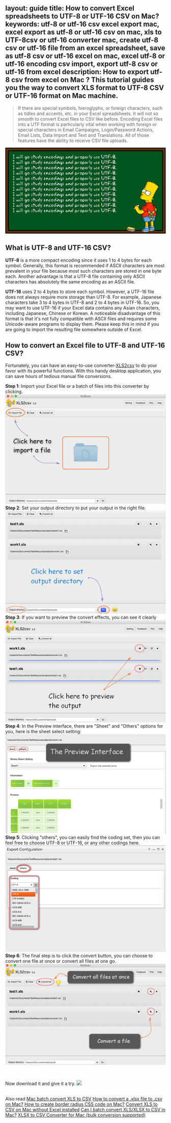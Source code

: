 layout: guide
title: How to convert Excel spreadsheets to UTF-8 or UTF-16 CSV on Mac?   
keywords: utf-8 or utf-16 csv excel export mac, excel export as utf-8 or utf-16 csv on mac, xls to UTF-8csv or utf-16 converter mac, create utf-8 csv or utf-16 file from an excel spreadsheet, save as utf-8 csv or utf-16 excel on mac, excel utf-8 or utf-16 encoding csv import, export utf-8 csv or utf-16 from excel
description: How to export utf-8 csv from excel on Mac ? This tutorial guides you the way to convert XLS format to UTF-8 CSV or UTF-16 format on Mac machine.
---


>If there are special symbols, hieroglyphs, or foreign characters, such as tidles and accents, etc. in your Excel spreadsheets. It will not so smooth to convert Excel files to CSV like before. Encoding Excel files into a UTF format is particularly vital when working with foreign or special characters in Email Campaigns, Login/Password Actions, Email Lists, Data Import and Text and Translations. All of those features have the ability to receive CSV file uploads. 

![](img/utf-8.gif)


## What is UTF-8 and UTF-16 CSV?
**UTF-8** is a more compact encoding since it uses 1 to 4 bytes for each symbol. Generally, this format is recommended if ASCII characters are most prevalent in your file because most such characters are stored in one byte each. Another advantage is that a UTF-8 file containing only ASCII characters has absolutely the same encoding as an ASCII file.

**UTF-16** uses 2 to 4 bytes to store each symbol. However, a UTF-16 file does not always require more storage than UTF-8. For example, Japanese characters take 3 to 4 bytes in UTF-8 and 2 to 4 bytes in UTF-16. So, you may want to use UTF-16 if your Excel data contains any Asian characters, including Japanese, Chinese or Korean. A noticeable disadvantage of this format is that it's not fully compatible with ASCII files and requires some Unicode-aware programs to display them. Please keep this in mind if you are going to import the resulting file somewhere outside of Excel.


## How to convert an Excel file to UTF-8 and UTF-16 CSV?
Fortunately, you can have an easy-to-use converter-<a href="https://gmagon.com/products/store/xls2csv/" target="_blank" rel="nofollow me noopener noreferrer" >XLS2csv</a> to do your favor with its powerful functions. With this handy desktop application, you can save hours of tedious manual file conversions.



**Step 1**: Import your Excel file or a batch of files into this converter by clicking.
![](img/xls-howdoi-1.png)
<br>
**Step 2**: Set your output directory to put your output in the right file.
![](img/xls-howdoi-2.png)
<br>
**Step 3**: If you want to preview the convert effects, you can see it clearly 
![](img/xls-howdoi-3.png)
<br>
**Step 4**: In the Preview interface, there are "Sheet" and "Others" options for you, here is the sheet select setting:
![](img/xls-howdoi-3-1.png)
<br>
**Step 5**: Clicking "others", you can easily find the coding set, then you can feel free to choose UTF-8 or UTF-16, or any other codings here. 
![](img/utf-8.png)
<br>
**Step 6**: The final step is to click the convert button, you can choose to convert one file at once or convert all files at one go.
![](img/xls-howdoi-4.png)

<br>

Now download it and give it a try.
<a href="https://gmagon.com/products/store/xls2csv/" target="_blank" rel="nofollow me noopener noreferrer" ><img src="https://gmagon.com/asset/images/free-download.png" /></a>

<br>
Also read
<a href="https://gmagon.com/guide/mac-batch-convert-xls-to-csv.html" target="_blank" rel="nofollow me noopener noreferrer" >Mac batch convert XLS to CSV</a>
<a href="https://gmagon.com/guide/how-to-convert-a-xlsx-file-to-csv-on-mac.html" target="_blank" rel="nofollow me noopener noreferrer" >How to convert a .xlsx file to .csv on Mac?</a>
<a href="https://gmagon.com/guide/create-border-radius-css-mac.html" target="_blank" rel="nofollow me noopener noreferrer" >How to create border radius CSS code on Mac?</a>
<a href="https://gmagon.com/guide/convert-xls-on-mac-without-excel.html" target="_blank" rel="nofollow me noopener noreferrer" >Convert XLS to CSV on Mac without Excel installed</a>
<a href="https://gmagon.com/guide/can-i-batch-convert-xls-to-csv-mac.html" target="_blank" rel="nofollow me noopener noreferrer" >Can I batch convert XLS/XLSX to CSV in Mac?</a>
<a href="https://gmagon.com/guide/xlsx-to-csv-converter-for-max.html" target="_blank" rel="nofollow me noopener noreferrer" >XLSX to CSV Converter for Mac (bulk conversion supported)</a>